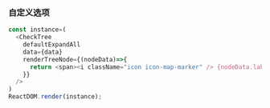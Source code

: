 ### 自定义选项

<!--start-code-->
```js
const instance=(
  <CheckTree
    defaultExpandAll
    data={data}
    renderTreeNode={(nodeData)=>{
      return <span><i className="icon icon-map-marker" /> {nodeData.label}</span>
    }}
  />
)
ReactDOM.render(instance);
```
<!--end-code-->